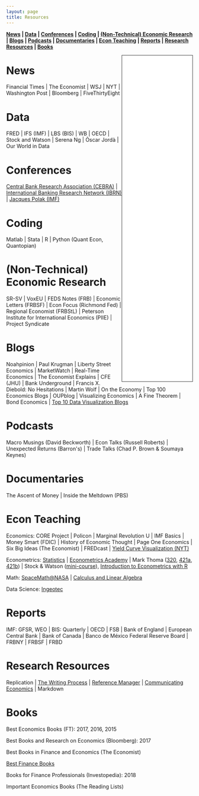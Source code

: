 ```yaml
---
layout: page
title: Resources
---
```


**[News](#news) &#124; [Data](#data) &#124; [Conferences](#conferences) &#124; [Coding](#coding) &#124; [(Non-Technical) Economic Research](#ecoresearch) &#124; [Blogs](#blogs) &#124; [Podcasts](#podcasts) &#124; [Documentaries](#documentaries) &#124; [Econ Teaching](#econteaching) &#124; [Reports](#reports) &#124; [Research Resources](#resources) &#124; [Books](#books)**


<iframe style="border: 1px solid #333333; overflow: hidden; width: 190px; height: 880px;" src="//research.stlouisfed.org/fred-glance-widget.php?series_ids=DGS10,T10Y2Y,DFEDTARU,VIXCLS,BAMLH0A0HYM2,DEXUSEU,DEXMXUS,CPIAUCSL,UNRATE,GDPC1&transformations=lin,lin,lin,lin,lin,lin,lin,pc1,lin,pca" align="right" height="880" width="320" frameborder="0" scrolling="no"></iframe>


# News <a name="news"></a>
Financial Times &#124; The Economist &#124; WSJ &#124; NYT &#124; Washington Post &#124; Bloomberg &#124; FiveThirtyEight

# Data <a name="data"></a>
FRED &#124; IFS (IMF) &#124; LBS (BIS) &#124; WB &#124; OECD &#124; Stock and Watson &#124; Serena Ng &#124; Òscar Jordà &#124; Our World in Data

# Conferences <a name="conferences"></a>
[Central Bank Research Association (CEBRA)](https://cebra.org/) &#124; [International Banking Research Network (IBRN)](https://www.newyorkfed.org/ibrn) &#124; [Jacques Polak (IMF)](https://www.imf.org/external/pubs/ft/staffp/arc/index.asp)

# Coding <a name="coding"></a>
Matlab &#124; Stata &#124; R &#124; Python (Quant Econ, Quantopian)

# (Non-Technical) Economic Research <a name="ecoresearch"></a>
SR-SV &#124; VoxEU &#124; FEDS Notes (FRB) &#124; Economic Letters (FRBSF) &#124; Econ Focus (Richmond Fed) &#124; Regional Economist (FRBStL) &#124; Peterson Institute for International Economics (PIIE) &#124; Project Syndicate

# Blogs <a name="blogs"></a>
Noahpinion &#124; Paul Krugman &#124; Liberty Street Economics &#124; MarketWatch &#124; Real-Time Economics &#124; The Economist Explains &#124; CFE (JHU) &#124; Bank Underground &#124; Francis X. Diebold: No Hesitations &#124; Martin Wolf &#124; On the Economy &#124; Top 100 Economics Blogs &#124; OUPblog &#124; Visualizing Economics &#124; A Fine Theorem &#124; Bond Economics &#124; [Top 10 Data Visualization Blogs](https://www.tableau.com/learn/articles/best-data-visualization-blogs)

# Podcasts <a name="podcasts"></a>
Macro Musings (David Beckworth) &#124; Econ Talks (Russell Roberts) &#124; Unexpected Returns (Barron's) &#124; Trade Talks (Chad P. Brown & Soumaya Keynes)

# Documentaries <a name="documentaries"></a>
The Ascent of Money &#124; Inside the Meltdown (PBS)

# Econ Teaching <a name="econteaching"></a>
Economics: CORE Project &#124; Policon &#124; Marginal Revolution U &#124; IMF Basics &#124; Money Smart (FDIC) &#124; History of Economic Thought &#124; Page One Economics &#124; Six Big Ideas (The Economist) &#124; FREDcast &#124; [Yield Curve Visualization (NYT)](https://www.nytimes.com/interactive/2015/03/19/upshot/3d-yield-curve-economic-growth.html)

Econometrics: [Statistics](https://www.statlect.com/fundamentals-of-statistics/) &#124; [Econometrics Academy](https://sites.google.com/site/econometricsacademy/) &#124; Mark Thoma ([320](https://www.youtube.com/playlist?list=PL7vNyVXxvcu-bvpdBR_jExrDl6ESioZ4b), [421a](https://www.youtube.com/playlist?list=PLD15D38DC7AA3B737), [421b](https://www.youtube.com/watch?v=sy3tjVUT5JY&list=PLUTFo-QOO0FJMm6wkflL0hk0Hm2Z3nBva)) &#124; Stock & Watson ([mini-course](https://www.nber.org/minicourse_2008.html)), [Introduction to Econometrics with R](https://www.econometrics-with-r.org/index.html)

Math: [SpaceMath@NASA](https://spacemath.gsfc.nasa.gov/) &#124; [Calculus and Linear Algebra](https://www.youtube.com/channel/UCYO_jab_esuFRV4b17AJtAw/playlists)

Data Science: [Ingeotec](http://www.ingeotec.mx/)

# Reports <a name="reports"></a>
IMF: GFSR, WEO &#124; BIS: Quarterly &#124; OECD &#124; FSB &#124; Bank of England &#124; European Central Bank &#124; Bank of Canada &#124; Banco de México
Federal Reserve Board &#124; FRBNY &#124; FRBSF &#124; FRBD 

# Research Resources <a name="resources"></a>
Replication &#124; [The Writing Process](https://owl.purdue.edu/site_map.html) &#124; [Reference Manager](https://researchguides.library.tufts.edu/c.php?g=249269&p=1659288) &#124; [Communicating Economics](www.communicatingeconomics.com) &#124; Markdown

# Books <a name="books"></a>
Best Economics Books (FT): 2017, 2016, 2015

Best Books and Research on Economics (Bloomberg): 2017

Best Books in Finance and Economics (The Economist)

[Best Finance Books](https://fivebooks.com/best-books/finance-andrew-lo/)

Books for Finance Professionals (Investopedia): 2018

Important Economics Books (The Reading Lists)
